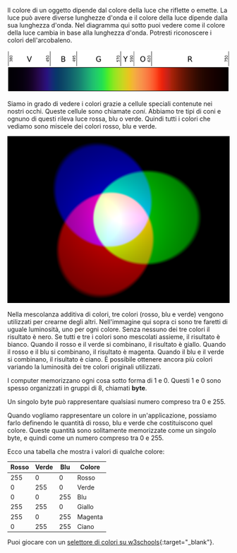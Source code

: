 Il colore di un oggetto dipende dal colore della luce che riflette o emette. La luce può avere diverse lunghezze d'onda e il colore della luce dipende dalla sua lunghezza d'onda. Nel diagramma qui sotto puoi vedere come il colore della luce cambia in base alla lunghezza d'onda. Potresti riconoscere i colori dell'arcobaleno.

![Spettro visibile](images/linear-visible-spectrum.png)

Siamo in grado di vedere i colori grazie a cellule speciali contenute nei nostri occhi. Queste cellule sono chiamate *coni*. Abbiamo tre tipi di coni e ognuno di questi rileva luce rossa, blu o verde. Quindi tutti i colori che vediamo sono miscele dei colori rosso, blu e verde.

![Mescolanza additiva di colori](images/additive-colour-mixing.png)

Nella mescolanza additiva di colori, tre colori (rosso, blu e verde) vengono utilizzati per crearne degli altri. Nell'immagine qui sopra ci sono tre faretti di uguale luminosità, uno per ogni colore. Senza nessuno dei tre colori il risultato è nero. Se tutti e tre i colori sono mescolati assieme, il risultato è bianco. Quando il rosso e il verde si combinano, il risultato è giallo. Quando il rosso e il blu si combinano, il risultato è magenta. Quando il blu e il verde si combinano, il risultato è ciano. È possibile ottenere ancora più colori variando la luminosità dei tre colori originali utilizzati.

I computer memorizzano ogni cosa sotto forma di 1 e 0. Questi 1 e 0 sono spesso organizzati in gruppi di 8, chiamati **byte**.

Un singolo byte può rappresentare qualsiasi numero compreso tra 0 e 255.

Quando vogliamo rappresentare un colore in un'applicazione, possiamo farlo definendo le quantità di rosso, blu e verde che costituiscono quel colore. Queste quantità sono solitamente memorizzate come un singolo byte, e quindi come un numero compreso tra 0 e 255.

Ecco una tabella che mostra i valori di qualche colore:

| Rosso | Verde | Blu | Colore  |
| ----- | ----- | --- | ------- |
| 255   | 0     | 0   | Rosso   |
| 0     | 255   | 0   | Verde   |
| 0     | 0     | 255 | Blu     |
| 255   | 255   | 0   | Giallo  |
| 255   | 0     | 255 | Magenta |
| 0     | 255   | 255 | Ciano   |

Puoi giocare con un [selettore di colori su w3schools](https://www.w3schools.com/colors/colors_rgb.asp){:target="_blank"}.

